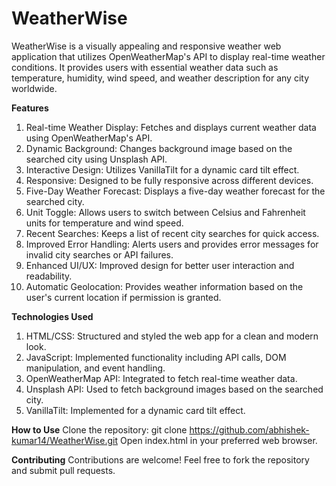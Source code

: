 # WeatherWise
WeatherWise is a visually appealing and responsive weather web application that utilizes OpenWeatherMap's API to display real-time weather conditions. It provides users with essential weather data such as temperature, humidity, wind speed, and weather description for any city worldwide.

**Features**
1. Real-time Weather Display: Fetches and displays current weather data using OpenWeatherMap's API.
2. Dynamic Background: Changes background image based on the searched city using Unsplash API.
3. Interactive Design: Utilizes VanillaTilt for a dynamic card tilt effect.
4. Responsive: Designed to be fully responsive across different devices.
5. Five-Day Weather Forecast: Displays a five-day weather forecast for the searched city.
6. Unit Toggle: Allows users to switch between Celsius and Fahrenheit units for temperature and wind speed.
7. Recent Searches: Keeps a list of recent city searches for quick access.
8. Improved Error Handling: Alerts users and provides error messages for invalid city searches or API failures.
9. Enhanced UI/UX: Improved design for better user interaction and readability.
10. Automatic Geolocation: Provides weather information based on the user's current location if permission is granted.
    
**Technologies Used**
1. HTML/CSS: Structured and styled the web app for a clean and modern look.
2. JavaScript: Implemented functionality including API calls, DOM manipulation, and event handling.
3. OpenWeatherMap API: Integrated to fetch real-time weather data.
4. Unsplash API: Used to fetch background images based on the searched city.
5. VanillaTilt: Implemented for a dynamic card tilt effect.

**How to Use**
Clone the repository: git clone https://github.com/abhishek-kumar14/WeatherWise.git
Open index.html in your preferred web browser.

**Contributing**
Contributions are welcome! Feel free to fork the repository and submit pull requests.








